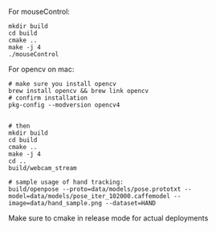 For mouseControl:
```
mkdir build
cd build
cmake .. 
make -j 4
./mouseControl
```

For opencv on mac:
```
# make sure you install opencv 
brew install opencv && brew link opencv
# confirm installation
pkg-config --modversion opencv4


# then 
mkdir build
cd build
cmake .. 
make -j 4
cd ..
build/webcam_stream

# sample usage of hand tracking:
build/openpose --proto=data/models/pose.prototxt --model=data/models/pose_iter_102000.caffemodel --image=data/hand_sample.png --dataset=HAND

```


Make sure to cmake in release mode for actual deployments




